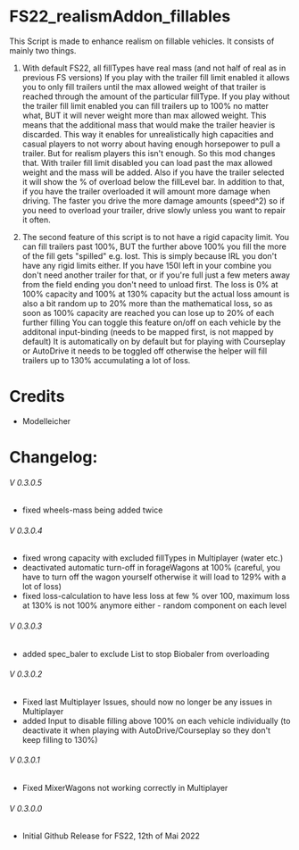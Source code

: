 # FS22_realismAddon_fillables
 This Script is made to enhance realism on fillable vehicles. It consists of mainly two things.
 1. With default FS22, all fillTypes have real mass (and not half of real as in previous FS versions)
		If you play with the trailer fill limit enabled it allows you to only fill trailers until the max allowed weight of that trailer is reached through the amount of the particular fillType.
		If you play without the trailer fill limit enabled you can fill trailers up to 100% no matter what, BUT it will never weight more than max allowed weight. This means that the additional mass that would make the trailer heavier is discarded.
		This way it enables for unrealistically high capacities and casual players to not worry about having enough horsepower to pull a trailer. But for realism players this isn't enough.
 		So this mod changes that. With trailer fill limit disabled you can load past the max allowed weight and the mass will be added. Also if you have the trailer selected it will show the % of overload below the fillLevel bar.
 		In addition to that, if you have the trailer overloaded it will amount more damage when driving. The faster you drive the more damage amounts (speed^2) so if you need to overload your trailer, drive slowly unless you want to repair it often.

 2. The second feature of this script is to not have a rigid capacity limit. You can fill trailers past 100%, BUT the further above 100% you fill the more of the fill gets "spilled" e.g. lost. 
 		This is simply because IRL you don't have any rigid limits either. If you have 150l left in your combine you don't need another trailer for that, or if you're full just a few meters away from the field ending you don't need to unload first.
		The loss is 0% at 100% capacity and 100% at 130% capacity but the actual loss amount is also a bit random up to 20% more than the mathematical loss, so as soon as 100% capacity are reached you can lose up to 20% of each further filling
		You can toggle this feature on/off on each vehicle by the additonal input-binding (needs to be mapped first, is not mapped by default)
		It is automatically on by default but for playing with Courseplay or AutoDrive it needs to be toggled off otherwise the helper will fill trailers up to 130% accumulating a lot of loss.

# Credits
- Modelleicher

# Changelog:


###### V 0.3.0.5
- fixed wheels-mass being added twice 

###### V 0.3.0.4
- fixed wrong capacity with excluded fillTypes in Multiplayer (water etc.)
- deactivated automatic turn-off in forageWagons at 100% (careful, you have to turn off the wagon yourself otherwise it will load to 129% with a lot of loss)
- fixed loss-calculation to have less loss at few % over 100, maximum loss at 130% is not 100% anymore either - random component on each level 

###### V 0.3.0.3
- added spec_baler to exclude List to stop Biobaler from overloading
###### V 0.3.0.2
- Fixed last Multiplayer Issues, should now no longer be any issues in Multiplayer 
- added Input to disable filling above 100% on each vehicle individually (to deactivate it when playing with AutoDrive/Courseplay so they don't keep filling to 130%)
###### V 0.3.0.1
- Fixed MixerWagons not working correctly in Multiplayer
###### V 0.3.0.0
- Initial Github Release for FS22, 12th of Mai 2022 




